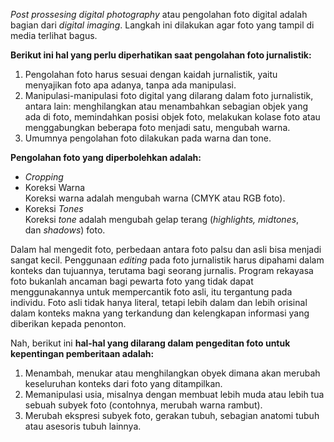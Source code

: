 _Post prossesing digital photography_ atau pengolahan foto digital adalah bagian dari _digital imaging_. Langkah ini dilakukan agar foto yang tampil di media terlihat bagus.

**Berikut ini hal yang perlu diperhatikan saat pengolahan foto jurnalistik:** 

1. Pengolahan foto harus sesuai dengan kaidah jurnalistik, yaitu menyajikan foto apa adanya, tanpa ada manipulasi.
2. Manipulasi-manipulasi foto digital yang dilarang dalam foto jurnalistik, antara lain: menghilangkan atau menambahkan sebagian objek yang ada di foto, memindahkan posisi objek foto, melakukan kolase foto atau menggabungkan beberapa foto menjadi satu, mengubah warna.
3. Umumnya pengolahan foto dilakukan pada warna dan tone.

**Pengolahan foto yang diperbolehkan adalah:**

- _Cropping_
- Koreksi Warna  
    Koreksi warna adalah mengubah warna (CMYK atau RGB foto).
- Koreksi _Tones_  
    Koreksi _tone_ adalah mengubah gelap terang (_highlights, midtones_, dan _shadows_) foto.

Dalam hal mengedit foto, perbedaan antara foto palsu dan asli bisa menjadi sangat kecil. Penggunaan _editing_ pada foto jurnalistik harus dipahami dalam konteks dan tujuannya, terutama bagi seorang jurnalis. Program rekayasa foto bukanlah ancaman bagi pewarta foto yang tidak dapat menggunakannya untuk mempercantik foto asli, itu tergantung pada individu. Foto asli tidak hanya literal, tetapi lebih dalam dan lebih orisinal dalam konteks makna yang terkandung dan kelengkapan informasi yang diberikan kepada penonton.

Nah, berikut ini **hal-hal yang dilarang dalam pengeditan foto untuk kepentingan pemberitaan adalah:**

1. Menambah, menukar atau menghilangkan obyek dimana akan merubah keseluruhan konteks dari foto yang ditampilkan.
2. Memanipulasi usia, misalnya dengan membuat lebih muda atau lebih tua sebuah subyek foto (contohnya, merubah warna rambut).
3. Merubah ekspresi subyek foto, gerakan tubuh, sebagian anatomi tubuh atau asesoris tubuh lainnya.